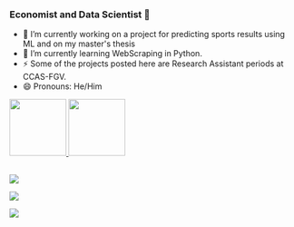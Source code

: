 ### Economist and Data Scientist 👋

- 🔭 I’m currently working on a project for predicting sports results using ML and on my master's thesis
- 🌱 I’m currently learning WebScraping in Python.
- ⚡ Some of the projects posted here are Research Assistant periods at CCAS-FGV.
- 😄 Pronouns: He/Him


<!--
**NevesEwerton/NevesEwerton** is a ✨ _special_ ✨ repository because its `README.md` (this file) appears on your GitHub profile.

Here are some ideas to get you started:

- 🔭 I’m currently working on ...
- 🌱 I’m currently learning ...
- 👯 I’m looking to collaborate on ...
- 🤔 I’m looking for help with ...
- 💬 Ask me about ...
- 📫 How to reach me: ...
- 😄 Pronouns: ...
- ⚡ Fun fact: ...
- 📫 How to reach me **ewerton.cardoso@gmail.br**
-->

<div>

<a href = "https://github.com/NevesEwerton">
  
<img height = "100cm" src = "https://github-readme-stats.vercel.app/api?username=NevesEwerton&show_icons=true&theme=dracula&include_all_commits=true&count_private=true"/>

<img height = "100cm" src = "https://github-readme-stats.vercel.app/api?top.langs/?username=NevesEwerton&layout=compact&langs_count=16&theme_dracula"/>


</div>


##

<div>
<a href="https://www.linkedin.com/in/ewerton-neves-6bb12996/" target="_blank"><img align="center" src="https://img.shields.io/badge/LinkedIn-0077B5?style=for-the-badge&logo=linkedin&logoColor=white" target = "blanck"></a>

  <a href="mailto:ewerton.cardoso@gmail.com" target="_blank"><img align="center" src="https://img.shields.io/badge/Gmail-D14836?style=for-the-badge&logo=gmail&logoColor=white" target = "blanck"></a>

  <a href="https://www.instagram.com/neves.ewerton/" target="_blank"><img align="center" src="https://img.shields.io/badge/Instagram-E4405F?style=for-the-badge&logo=instagram&logoColor=white" target = "blanck"></a>

</div>
  

